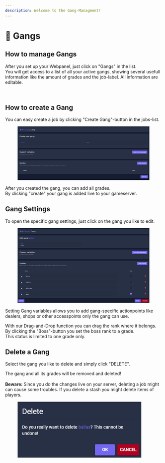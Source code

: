 ```yaml
---
description: Welcome to the Gang-Managment!
---
```


# 🥷 Gangs

## How to manage Gangs

After you set up your Webpanel, just click on "Gangs" in the list.\
You will get access to a list of all your active gangs, showing several usefull information like the amount of grades and the job-label. All information are editable.

<figure><img src="../.gitbook/assets/gangübersicht.PNG" alt=""><figcaption></figcaption></figure>

## How to create a Gang

You can easy create a job by clicking "Create Gang"-button in the jobs-list.

<figure><img src="../.gitbook/assets/creategang.PNG" alt=""><figcaption></figcaption></figure>

After you created the gang, you can add all grades.\
By clicking "create" your gang is added live to your gameserver.

## Gang Settings

To open the specific gang settings, just click on the gang you like to edit.

<figure><img src="../.gitbook/assets/editgang.PNG" alt=""><figcaption></figcaption></figure>

Setting Gang variables allows you to add gang-specific actionpoints like dealers, shops or other accesspoints only the gang can use.&#x20;

With our Drag-and-Drop function you can drag the rank where it belongs. \
By clicking the "Boss"-button you set the boss rank to a grade. \
This status is limited to one grade only.&#x20;

## Delete a Gang

Select the gang you like to delete and simply click "DELETE".

The gang and all its grades will be removed and deleted!\
\
**Beware:** Since you do the changes live on your server, deleting a job might can cause some troubles. If you delete a stash you might delete items of players.

<figure><img src="../.gitbook/assets/deletegang.PNG" alt=""><figcaption></figcaption></figure>

